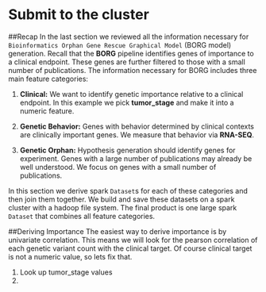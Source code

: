 # Submit to the cluster

##Recap
  In the last section we reviewed all the information necessary for `Bioinformatics Orphan Gene Rescue Graphical Model` (BORG model) generation. Recall that the **BORG** pipeline identifies genes of importance to a clinical endpoint.  These genes are further filtered to those with a small number of publications.  The information necessary for BORG includes three main feature categories:
  
  1. **Clinical:** We want to identify genetic importance relative to a clinical endpoint.  In this example we pick **tumor_stage** and make it into a numeric feature.

  2. **Genetic Behavior:** Genes with behavior determined by clinical contexts are clinically important genes. We measure that behavior via **RNA-SEQ**.
  
  3. **Genetic Orphan:** Hypothesis generation should identify genes for experiment.  Genes with a large number of publications may already be well understood.  We focus on genes with a small number of publications.

In this section we derive spark `Dataset`s for each of these categories and then join them together.  We build and save these datasets on a spark cluster with a hadoop file system.  The final product is one large spark `Dataset` that combines all feature categories. 

##Deriving Importance
  The easiest way to derive importance is by univariate correlation.  This means we will look for the pearson correlation of each genetic variant count with the clinical target.  Of course clinical target is not a numeric value, so lets fix that.
  
  1. Look up tumor_stage values
  2. 

